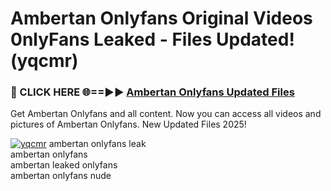 # Ambertan Onlyfans Original Videos 0nlyFans Leaked - Files Updated! (yqcmr)

<h3>🔴 CLICK HERE 🌐==►► <a href="https://tinyurl.com/ms9xzufz" rel="nofollow">Ambertan Onlyfans Updated Files</a></h3>

Get Ambertan Onlyfans and all content. Now you can access all videos and pictures of Ambertan Onlyfans. New Updated Files 2025!

[![yqcmr](https://i.imgur.com/PQ7UWWw.gif)](https://tinyurl.com/ms9xzufz)
ambertan onlyfans leak<br>
ambertan onlyfans<br>
ambertan leaked onlyfans<br>
ambertan onlyfans nude